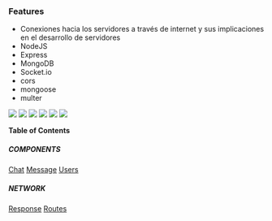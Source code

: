 ### Features

- Conexiones hacia los servidores a través de internet y sus implicaciones en el desarrollo de servidores
- NodeJS
- Express
- MongoDB
- Socket.io
- cors
- mongoose
- multer

![](https://img.shields.io/github/stars/pandao/editor.md.svg) ![](https://img.shields.io/github/forks/pandao/editor.md.svg) ![](https://img.shields.io/github/tag/pandao/editor.md.svg) ![](https://img.shields.io/github/release/pandao/editor.md.svg) ![](https://img.shields.io/github/issues/pandao/editor.md.svg) ![](https://img.shields.io/bower/v/editor.md.svg)


**Table of Contents**

##### COMPONENTS
[Chat](https://github.com/JohannCABJ/Chat/tree/master/components/chat)
[Message](https://github.com/JohannCABJ/Chat/tree/master/components/message)
[Users](https://github.com/JohannCABJ/Chat/tree/master/components/user)

##### NETWORK
[Response](https://github.com/JohannCABJ/Chat/tree/master/network)
[Routes](https://github.com/JohannCABJ/Chat/tree/master/network)
